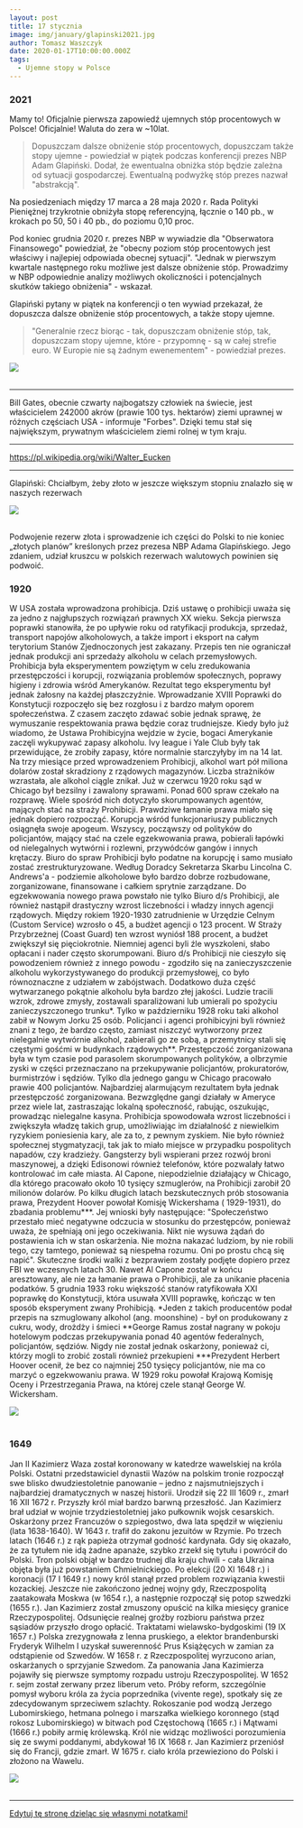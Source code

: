 ```yaml
---
layout: post
title: 17 stycznia
image: img/january/glapinski2021.jpg
author: Tomasz Waszczyk
date: 2020-01-17T10:00:00.000Z
tags:
  - Ujemne stopy w Polsce
---
```


### 2021

Mamy to! Oficjalnie pierwsza zapowiedź ujemnych stóp procentowych w Polsce! Oficjalnie! Waluta do zera w ~10lat.

> Dopuszczam dalsze obniżenie stóp procentowych, dopuszczam także stopy ujemne - powiedział w piątek podczas konferencji prezes NBP Adam Glapiński. Dodał, że ewentualna obniżka stóp będzie zależna od sytuacji gospodarczej. Ewentualną podwyżkę stóp prezes nazwał "abstrakcją".

Na posiedzeniach między 17 marca a 28 maja 2020 r. Rada Polityki Pieniężnej trzykrotnie obniżyła stopę referencyjną, łącznie o 140 pb., w krokach po 50, 50 i 40 pb., do poziomu 0,10 proc.

Pod koniec grudnia 2020 r. prezes NBP w wywiadzie dla "Obserwatora Finansowego" powiedział, że "obecny poziom stóp procentowych jest właściwy i najlepiej odpowiada obecnej sytuacji". "Jednak w pierwszym kwartale następnego roku możliwe jest dalsze obniżenie stóp. Prowadzimy w NBP odpowiednie analizy możliwych okoliczności i potencjalnych skutków takiego obniżenia" - wskazał.

Glapiński pytany w piątek na konferencji o ten wywiad przekazał, że dopuszcza dalsze obniżenie stóp procentowych, a także stopy ujemne.

> "Generalnie rzecz biorąc - tak, dopuszczam obniżenie stóp, tak, dopuszczam stopy ujemne, które - przypomnę - są w całej strefie euro. W Europie nie są żadnym ewenementem" - powiedział prezes.

<img src="./img/january/glapinski2021.jpg"><br><br>

---

Bill Gates, obecnie czwarty najbogatszy człowiek na świecie, jest właścicielem 242000 akrów (prawie 100 tys. hektarów) ziemi uprawnej w różnych częściach USA - informuje "Forbes". Dzięki temu stał się największym, prywatnym właścicielem ziemi rolnej w tym kraju.

---

https://pl.wikipedia.org/wiki/Walter_Eucken

---

Glapiński: Chciałbym, żeby złoto w jeszcze większym stopniu znalazło się w naszych rezerwach

<img src="./img/january/glapinskizloto.jpg"><br><br>

Podwojenie rezerw złota i sprowadzenie ich części do Polski to nie koniec „złotych planów” kreślonych przez prezesa NBP Adama Glapińskiego. Jego zdaniem, udział kruszcu w polskich rezerwach walutowych powinien się podwoić.

### 1920

W USA została wprowadzona prohibicja. Dziś ustawę o prohibicji uważa się za jedno z najgłupszych rozwiązań prawnych XX wieku.
Sekcja pierwsza poprawki stanowiła, że po upływie roku od ratyfikacji produkcja, sprzedaż, transport napojów alkoholowych, a także import i eksport na całym terytorium Stanów Zjednoczonych jest zakazany. Przepis ten nie ograniczał jednak produkcji ani sprzedaży alkoholu w celach przemysłowych.
Prohibicja była eksperymentem powziętym w celu zredukowania przestępczości i korupcji, rozwiązania problemów społecznych, poprawy higieny i zdrowia wśród Amerykanów. Rezultat tego eksperymentu był jednak żałosny na każdej płaszczyźnie.
Wprowadzanie XVIII Poprawki do Konstytucji rozpoczęło się bez rozgłosu i z bardzo małym oporem społeczeństwa. Z czasem zaczęto zdawać sobie jednak sprawę, że wymuszanie respektowania prawa będzie coraz trudniejsze. Kiedy było już wiadomo, że Ustawa Prohibicyjna wejdzie w życie, bogaci Amerykanie zaczęli wykupywać zapasy alkoholu. Ivy league i Yale Club były tak przewidujące, że zrobiły zapasy, które normalnie starczyłyby im na 14 lat. Na trzy miesiące przed wprowadzeniem Prohibicji, alkohol wart pół miliona dolarów został skradziony z rządowych magazynów. Liczba strażników wzrastała, ale alkohol ciągle znikał.
Już w czerwcu 1920 roku sąd w Chicago był bezsilny i zawalony sprawami. Ponad 600 spraw czekało na rozprawę. Wiele spośród nich dotyczyło skorumpowanych agentów, mających stać na straży Prohibicji. Prawdziwe łamanie prawa miało się jednak dopiero rozpocząć.
Korupcja wśród funkcjonariuszy publicznych osiągnęła swoje apogeum. Wszyscy, począwszy od polityków do policjantów, mający stać na czele egzekwowania prawa, pobierali łapówki od nielegalnych wytwórni i rozlewni, przywódców gangów i innych krętaczy. Biuro do spraw Prohibicji było podatne na korupcję i samo musiało zostać zrestrukturyzowane. Według Doradcy Sekretarza Skarbu Lincolna C. Andrews'a - podziemie alkoholowe było bardzo dobrze rozbudowane, zorganizowane, finansowane i całkiem sprytnie zarządzane.
Do egzekwowania nowego prawa powstało nie tylko Biuro d/s Prohibicji, ale również nastąpił drastyczny wzrost liczebności i władzy innych agencji rządowych. Między rokiem 1920-1930 zatrudnienie w Urzędzie Celnym (Custom Service) wzrosło o 45, a budżet agencji o 123 procent. W Straży Przybrzeżnej (Coast Guard) ten wzrost wyniósł 188 procent, a budżet zwiększył się pięciokrotnie. Niemniej agenci byli źle wyszkoleni, słabo opłacani i nader często skorumpowani.
Biuro d/s Prohibicji nie cieszyło się powodzeniem również z innego powodu - zgodziło się na zanieczyszczenie alkoholu wykorzystywanego do produkcji przemysłowej, co było równoznaczne z udziałem w zabójstwach. Dodatkowo duża część wytwarzanego pokątnie alkoholu była bardzo złej jakości. Ludzie tracili wzrok, zdrowe zmysły, zostawali sparaliżowani lub umierali po spożyciu zanieczyszczonego trunku*. Tylko w październiku 1928 roku taki alkohol zabił w Nowym Jorku 25 osób. Policjanci i agenci prohibicyjni byli również znani z tego, że bardzo często, zamiast niszczyć wytworzony przez nielegalnie wytwórnie alkohol, zabierali go ze sobą, a przemytnicy stali się częstymi gośćmi w budynkach rządowych**. Przestępczość zorganizowana była w tym czasie pod parasolem skorumpowanych polityków, a olbrzymie zyski w części przeznaczano na przekupywanie policjantów, prokuratorów, burmistrzów i sędziów. Tylko dla jednego gangu w Chicago pracowało prawie 400 policjantów.
Najbardziej alarmującym rezultatem była jednak przestępczość zorganizowana. Bezwzględne gangi działały w Ameryce przez wiele lat, zastraszając lokalną społeczność, rabując, oszukując, prowadząc nielegalne kasyna. Prohibicja spowodowała wzrost liczebności i zwiększyła władzę takich grup, umożliwiając im działalność z niewielkim ryzykiem poniesienia kary, ale za to, z pewnym zyskiem. Nie było również społecznej stygmatyzacji, tak jak to miało miejsce w przypadku pospolitych napadów, czy kradzieży. Gangsterzy byli wspierani przez rozwój broni maszynowej, a dzięki Edisonowi również telefonów, które pozwalały łatwo kontrolować im całe miasta. Al Capone, niepodzielnie działający w Chicago, dla którego pracowało około 10 tysięcy szmuglerów, na Prohibicji zarobił 20 milionów dolarów.
Po kilku długich latach bezskutecznych prób stosowania prawa, Prezydent Hoover powołał Komisję Wickershama ( 1929-1931), do zbadania problemu***. Jej wnioski były następujące: "Społeczeństwo przestało mieć negatywne odczucia w stosunku do przestępców, ponieważ uważa, że spełniają oni jego oczekiwania. Nikt nie wysuwa żądań do postawienia ich w stan oskarżenia. Nie można nakazać ludziom, by nie robili tego, czy tamtego, ponieważ są niespełna rozumu. Oni po prostu chcą się napić".
Skuteczne środki walki z bezprawiem zostały podjęte dopiero przez FBI we wczesnych latach 30. Nawet Al Capone został w końcu aresztowany, ale nie za łamanie prawa o Prohibicji, ale za unikanie płacenia podatków.
5 grudnia 1933 roku większość stanów ratyfikowała XXI poprawkę do Konstytucji, która usuwała XVIII poprawkę, kończąc w ten sposób eksperyment zwany Prohibicją.
*Jeden z takich producentów podał przepis na szmuglowany alkohol (ang. moonshine) - był on produkowany z cukru, wody, drożdży i śmieci
**George Ramus został nagrany w pokoju hotelowym podczas przekupywania ponad 40 agentów federalnych, policjantów, sędziów. Nigdy nie został jednak oskarżony, ponieważ ci, którzy mogli to zrobić zostali również przekupieni
***Prezydent Herbert Hoover ocenił, że bez co najmniej 250 tysięcy policjantów, nie ma co marzyć o egzekwowaniu prawa. W 1929 roku powołał Krajową Komisję Oceny i Przestrzegania Prawa, na której czele stanął George W. Wickersham.

<img src="./img/january/prohibicja.jpg"><br><br>

### 1649

Jan II Kazimierz Waza został koronowany w katedrze wawelskiej na króla Polski.
Ostatni przedstawiciel dynastii Wazów na polskim tronie rozpoczął swe blisko dwudziestoletnie panowanie – jedno z najsmutniejszych i najbardziej dramatycznych w naszej historii.
Urodził się 22 III 1609 r., zmarł 16 XII 1672 r. Przyszły król miał bardzo barwną przeszłość. Jan Kazimierz brał udział w wojnie trzydziestoletniej jako pułkownik wojsk cesarskich. Oskarżony przez Francuzów o szpiegostwo, dwa lata spędził w więzieniu (lata 1638-1640). W 1643 r. trafił do zakonu jezuitów w Rzymie. Po trzech latach (1646 r.) z rąk papieża otrzymał godność kardynała. Gdy się okazało, że za tytułem nie idą żadne apanaże, szybko zrzekł się tytułu i powrócił do Polski. Tron polski objął w bardzo trudnej dla kraju chwili - cała Ukraina objęta była już powstaniem Chmielnickiego. Po elekcji (20 XI 1648 r.) i koronacji (17 I 1649 r.) nowy król stanął przed problem rozwiązania kwestii kozackiej. Jeszcze nie zakończono jednej wojny gdy, Rzeczpospolitą zaatakowała Moskwa (w 1654 r.), a następnie rozpoczął się potop szwedzki (1655 r.). Jan Kazimierz został zmuszony opuścić na kilka miesięcy granice Rzeczypospolitej. Odsunięcie realnej groźby rozbioru państwa przez sąsiadów przyszło drogo opłacić. Traktatami wielawsko-bydgoskimi (19 IX 1657 r.) Polska zrezygnowała z lenna pruskiego, a elektor brandenburski Fryderyk Wilhelm I uzyskał suwerenność Prus Książęcych w zamian za odstąpienie od Szwedów. W 1658 r. z Rzeczpospolitej wyrzucono arian, oskarżanych o sprzyjanie Szwedom. Za panowania Jana Kazimierza pojawiły się pierwsze symptomy rozpadu ustroju Rzeczypospolitej. W 1652 r. sejm został zerwany przez liberum veto. Próby reform, szczególnie pomysł wyboru króla za życia poprzednika (vivente rege), spotkały się ze zdecydowanym sprzeciwem szlachty. Rokoszanie pod wodzą Jerzego Lubomirskiego, hetmana polnego i marszałka wielkiego koronnego (stąd rokosz Lubomirskiego) w bitwach pod Częstochową (1665 r.) i Mątwami (1666 r.) pobiły armię królewską. Król nie widząc możliwości porozumienia się ze swymi poddanymi, abdykował 16 IX 1668 r. Jan Kazimierz przeniósł się do Francji, gdzie zmarł. W 1675 r. ciało króla przewieziono do Polski i złożono na Wawelu.

<img src="./img/january/waza.jpg"><br><br>

---

<a href="https://github.com/TomaszWaszczyk/historia.waszczyk.com/edit/master/src/content/january-17.md" target="_blank">Edytuj tę stronę dzieląc się własnymi notatkami!</a>

